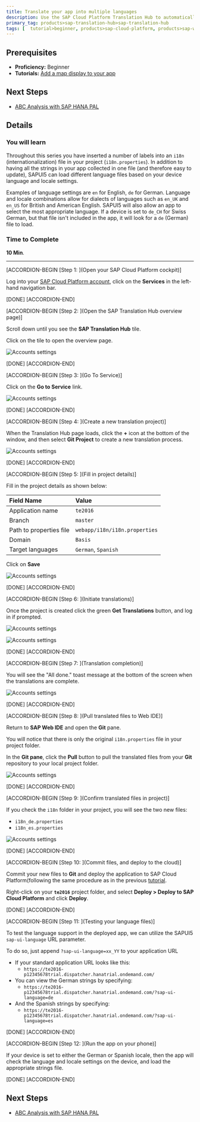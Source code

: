 ```yaml
---
title: Translate your app into multiple languages
description: Use the SAP Cloud Platform Translation Hub to automatically generate i18n (internationalization) files for multiple languages
primary_tag: products>sap-translation-hub>sap-translation-hub
tags: [  tutorial>beginner, products>sap-cloud-platform, products>sap-web-ide, products>sap-translation-hub>sap-translation-hub ]
---
```


## Prerequisites  
 - **Proficiency:** Beginner
 - **Tutorials:** [Add a map display to your app](http://www.sap.com/developer/tutorials/teched-2016-7.html)

## Next Steps
 - [ABC Analysis with SAP HANA PAL](http://www.sap.com/developer/tutorials/teched-2016-10.html)

## Details
### You will learn  
Throughout this series you have inserted a number of labels into an `i18n` (internationalization) file in your project (`i18n.properties`). In addition to having all the strings in your app collected in one file (and therefore easy to update), SAPUI5 can load different language files based on your device language and locale settings.

Examples of language settings are `en` for English, `de` for German. Language and locale combinations allow for dialects of languages such as `en_UK` and `en_US` for British and American English. SAPUI5 will also allow an app to select the most appropriate language. If a device is set to `de_CH` for Swiss German, but that file isn't included in the app, it will look for a `de` (German) file to load.

### Time to Complete
**10 Min**.

---

[ACCORDION-BEGIN [Step 1: ](Open your SAP Cloud Platform cockpit)]

Log into your [SAP Cloud Platform account](https://account.hanatrial.ondemand.com), click on the **Services** in the left-hand navigation bar.

[DONE]
[ACCORDION-END]

[ACCORDION-BEGIN [Step 2: ](Open the SAP Translation Hub overview page)]

Scroll down until you see the **SAP Translation Hub** tile.

Click on the tile to open the overview page.

![Accounts settings](te-2016-8-04.png)

[DONE]
[ACCORDION-END]

[ACCORDION-BEGIN [Step 3: ](Go To Service)]

Click on the **Go to Service** link.

![Accounts settings](te-2016-8-05.png)

[DONE]
[ACCORDION-END]

[ACCORDION-BEGIN [Step 4: ](Create a new translation project)]

When the Translation Hub page loads, click the **+** icon at the bottom of the window, and then select **Git Project** to create a new translation process.

![Accounts settings](te-2016-8-06.png)

[DONE]
[ACCORDION-END]

[ACCORDION-BEGIN [Step 5: ](Fill in project details)]

Fill in the project details as shown below:

Field Name                 | Value
:------------------------- | :-------------
Application name           | `te2016`
Branch                     | `master`
Path to properties file    | `webapp/i18n/i18n.properties`
Domain                     | `Basis`
Target languages           | `German`, `Spanish`

Click on **Save**

![Accounts settings](te-2016-8-07.png)

[DONE]
[ACCORDION-END]

[ACCORDION-BEGIN [Step 6: ](Initiate translations)]

Once the project is created click the green **Get Translations** button, and log in if prompted.

![Accounts settings](te-2016-8-08.png)

![Accounts settings](te-2016-8-09.png)

[DONE]
[ACCORDION-END]

[ACCORDION-BEGIN [Step 7: ](Translation completion)]

You will see the "All done." toast message at the bottom of the screen when the translations are complete.

![Accounts settings](te-2016-8-12.png)

[DONE]
[ACCORDION-END]

[ACCORDION-BEGIN [Step 8: ](Pull translated files to Web IDE)]

Return to **SAP Web IDE** and open the **Git** pane.

You will notice that there is only the original `i18n.properties` file in your project folder.

In the **Git pane**, click the **Pull** button to pull the translated files from your **Git** repository to your local project folder.

![Accounts settings](te-2016-8-13.png)

[DONE]
[ACCORDION-END]

[ACCORDION-BEGIN [Step 9: ](Confirm translated files in project)]

If you check the `i18n` folder in your project, you will see the two new files:

 - `i18n_de.properties`
 - `i18n_es.properties`

![Accounts settings](te-2016-8-14.png)

[DONE]
[ACCORDION-END]

[ACCORDION-BEGIN [Step 10: ](Commit files, and deploy to the cloud)]

Commit your new files to **Git** and deploy the application to SAP Cloud Platform(following the same procedure as in the previous [tutorial](http://www.sap.com/developer/tutorials/teched-2016-5.html).

Right-click on your **`te2016`** project folder, and select **Deploy > Deploy to SAP Cloud Platform** and click **Deploy**.

[DONE]
[ACCORDION-END]

[ACCORDION-BEGIN [Step 11: ](Testing your language files)]

To test the language support in the deployed app, we can utilize the SAPUI5 `sap-ui-language` URL parameter.

To do so, just append `?sap-ui-language=xx_YY` to your application URL

- If your standard application URL looks like this:
  - `https://te2016-p12345678trial.dispatcher.hanatrial.ondemand.com/`
- You can view the German strings by specifying:
  - `https://te2016-p12345678trial.dispatcher.hanatrial.ondemand.com/?sap-ui-language=de`
- And the Spanish strings by specifying:
  - `https://te2016-p12345678trial.dispatcher.hanatrial.ondemand.com/?sap-ui-language=es`

[DONE]
[ACCORDION-END]

[ACCORDION-BEGIN [Step 12: ](Run the app on your phone)]

If your device is set to either the German or Spanish locale, then the app will check the language and locale settings on the device, and load the appropriate strings file.

[DONE]
[ACCORDION-END]

## Next Steps
 - [ABC Analysis with SAP HANA PAL](http://www.sap.com/developer/tutorials/teched-2016-10.html)
